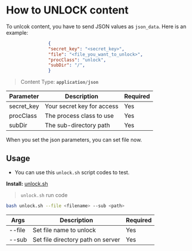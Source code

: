 # How to UNLOCK content 

To unlcok content, you have to send JSON values as `json_data`. Here is an example:

```json
                {
                "secret_key": "<secret_key>",
                "file": "<file_you_want_to_unlock>",
                "procClass": "unlock",
                "subDir": "/",
                }
```

> Content Type: **`application/json`**

| Parameter  | Description                   | Required | 
|------------|-------------------------------|----------|
| secret_key | Your secret key for access    | Yes      |
| procClass  | The process class to use      | Yes      |
| subDir     | The sub-directory path        | Yes      |

When you set the json parameters, you can set file now.

## Usage

- You can use this `unlock.sh` script codes to test.

**Install:** [unlock.sh](/docs/media/unlock.sh)

> `unlock.sh` run code

```bash
bash unlock.sh --file <filename> --sub <path>
```

| Args       | Description                      | Required | 
|------------|----------------------------------|----------|
| --file     | Set file name to unlock          | Yes      |
| --sub      | Set file directory path on server| Yes      |


